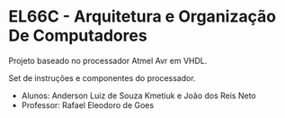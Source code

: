 # EL66C - Arquitetura e Organização De Computadores
Projeto baseado no processador Atmel Avr em VHDL. 

Set de instruções e componentes do processador.

- Alunos: Anderson Luiz de Souza Kmetiuk e João dos Reis Neto
- Professor: Rafael Eleodoro de Goes
